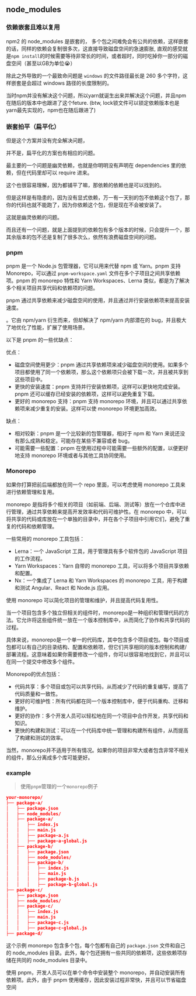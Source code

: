 ## node_modules

### 依赖嵌套且难以复用
npm2 的 node_modules 是嵌套的， 多个包之间难免会有公共的依赖，这样嵌套的话，同样的依赖会复制很多次，这直接导致磁盘空间的急速膨胀, 直观的感受就是`npm install`的时候需要等待非常长的时间，或者超时，同时吃掉你一部分的磁盘空间（甚至以GB为单位😭） 

除此之外导致的一个最致命问题是 `windows` 的文件路径最长是 260 多个字符，这样嵌套是会超过 windows 路径的长度限制的。

当时npm并没有解决这个问题，所以yarn就诞生出来并解决这个问题，并且npm在随后的版本中也跟进了这个feture. (btw, lock锁文件可以锁定依赖版本也是yarn最先实现的，npm也在随后跟进了)

### 嵌套拍平（扁平化）

但是这个方案并没有完全解决问题，

并不是，扁平化的方案也有相应的问题。

最主要的一个问题是幽灵依赖，也就是你明明没有声明在 dependencies 里的依赖，但在代码里却可以 require 进来。

这个也很容易理解，因为都铺平了嘛，那依赖的依赖也是可以找到的。

但是这样是有隐患的，因为没有显式依赖，万一有一天别的包不依赖这个包了，那你的代码也就不能跑了，因为你依赖这个包，但是现在不会被安装了。

这就是幽灵依赖的问题。

而且还有一个问题，就是上面提到的依赖包有多个版本的时候，只会提升一个，那其余版本的包不还是复制了很多次么，依然有浪费磁盘空间的问题。

### pnpm
pnpm 是一个 Node.js 包管理器，它可以用来代替 npm 或 Yarn。pnpm 支持 Monorepo，可以通过 `pnpm-workspace.yaml` 文件在多个子项目之间共享依赖项。pnpm 的 monorepo 特性和 Yarn Workspaces、Lerna 类似，都是为了解决多个相关项目共享代码和依赖项的问题。

pnpm 通过共享依赖来减少磁盘空间的使用，并且通过并行安装依赖项来提高安装速度。

。它由 npm/yarn 衍生而来，但却解决了 npm/yarn 内部潜在的 bug，并且极大了地优化了性能，扩展了使用场景。

以下是 pnpm 的一些优缺点：

优点：

-   磁盘空间使用更少：pnpm 通过共享依赖项来减少磁盘空间的使用。如果多个项目都使用了同一个依赖项，那么这个依赖项只会被下载一次，并且被共享到这些项目中。
-   更快的安装速度：pnpm 支持并行安装依赖项，这样可以更快地完成安装。pnpm 还可以缓存已经安装的依赖项，这样可以避免重复下载。
-   更好的 monorepo 支持：pnpm 支持 monorepo 环境，并且可以通过共享依赖项来减少重复的安装。这样可以使 monorepo 环境更加高效。

缺点：

-   相对较新：pnpm 是一个比较新的包管理器，相对于 npm 和 Yarn 来说还没有那么成熟和稳定。可能存在某些不兼容或者 bug。
-   可能需要一些配置：pnpm 在使用过程中可能需要一些额外的配置，以便更好地支持 monorepo 环境或者与其他工具协同使用。

### Monorepo
如果你打算把前后端都放在同一个 repo 里面，可以考虑使用 monorepo 工具来
进行依赖管理和复用。

monorepo 是指将多个相关的项目（如前端、后端、测试等）放在一个仓库中进行管理，通过共享依赖来提高开发效率和代码可维护性。在 monorepo 中，可以将共享的代码或库放在一个单独的目录中，并在各个子项目中引用它们，避免了重复的代码和依赖管理。

一些常用的 monorepo 工具包括：

-   Lerna：一个 JavaScript 工具，用于管理具有多个软件包的 JavaScript 项目的工作流程。
-   Yarn Workspaces：Yarn 自带的 monorepo 工具，可以将多个项目共享依赖和配置。
-   Nx：一个集成了 Lerna 和 Yarn Workspaces 的 monorepo 工具，用于构建和测试 Angular、React 和 Node.js 应用。

使用 monorepo 可以简化项目的管理和维护，并且提高代码复用性。


当一个项目包含多个独立但相关的组件时，monorepo是一种组织和管理代码的方法。它允许将这些组件统一放在一个版本控制库中，从而简化了协作和共享代码的过程。

具体来说，monorepo是一个单一的代码库，其中包含多个项目或包。每个项目或包都可以有自己的目录结构、配置和依赖项，但它们共享相同的版本控制和构建/部署流程。这意味着如果你需要修改一个组件，你可以很容易地找到它，并且可以在同一个提交中修改多个组件。

Monorepo的优点包括：

-   代码共享：多个项目或包可以共享代码，从而减少了代码的重复编写，提高了代码质量和一致性。
-   更好的可维护性：所有代码都在同一个版本控制库中，便于代码重构、迁移和维护。
-   更好的协作：多个开发人员可以轻松地在同一个项目中合作开发，共享代码和知识。
-   更快的构建和测试：可以在一个代码库中统一管理和构建所有组件，从而提高了构建和测试的效率。

当然，monorepo并不适用于所有情况。如果你的项目非常大或者包含非常不相关的组件，那么分离成多个库可能更好。

### example


> 使用`pnpm`管理的一个`monorepo`例子

```json
your-monorepo/  
├── package-a/  
│   ├── package.json  
│   ├── node_modules/  
│   ├── package-a/  
│   │   ├── index.js  
│   │   ├── main.js  
│   │   ├── package-a.js  
│   │   ├── package-a-global.js  
│   ├── package-b/  
│   │   ├── package.json  
│   │   ├── node_modules/  
│   │   ├── package-b/  
│   │   │   ├── index.js  
│   │   │   ├── main.js  
│   │   │   ├── package-b.js  
│   │   │   ├── package-b-global.js  
├── package-c/  
│   ├── package.json  
│   ├── node_modules/  
│   ├── package-c/  
│   │   ├── index.js  
│   │   ├── main.js  
│   │   ├── package-c.js  
│   │   ├── package-c-global.js  
├── package-d/  

```

这个示例 monorepo 包含多个包，每个包都有自己的 `package.json` 文件和自己的 node_modules 目录。此外，每个包还拥有一些共同的依赖项，这些依赖项存储在共同的 node_modules 目录中。

使用 pnpm，开发人员可以在单个命令中安装整个 monorepo，并自动安装所有依赖项。此外，由于 pnpm 使用缓存，因此安装过程非常快，并且可以节省磁盘空间






